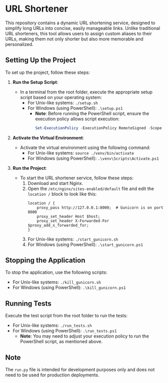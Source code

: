 # URL Shortener

This repository contains a dynamic URL shortening service, designed to simplify long URLs into concise, easily manageable links. Unlike traditional URL shorteners, this tool allows users to assign custom aliases to their URLs, making them not only shorter but also more memorable and personalized.

## Setting Up the Project

To set up the project, follow these steps:

1. **Run the Setup Script**:

   - In a terminal from the root folder, execute the appropriate setup script based on your operating system:
     - For Unix-like systems: `./setup.sh`
     - For Windows (using PowerShell): `.\setup.ps1`
       - **Note**: Before running the PowerShell script, ensure the execution policy allows script execution:
         ```powershell
         Set-ExecutionPolicy -ExecutionPolicy RemoteSigned -Scope CurrentUser
         ```

2. **Activate the Virtual Environment**:

   - Activate the virtual environment using the following command:
     - For Unix-like systems: `source ./venv/bin/activate`
     - For Windows (using PowerShell): `.\venv\Scripts\Activate.ps1`

3. **Run the Project**:
   - To start the URL shortener service, follow these steps:
     1. Download and start Nginx.
     2. Open the `/etc/nginx/sites-enabled/default` file and edit the `location /` block to look like this:
        ```nginx
        location / {
            proxy_pass http://127.0.0.1:8000;  # Gunicorn is on port 8000
            proxy_set_header Host $host;
            proxy_set_header X-Forwarded-For $proxy_add_x_forwarded_for;
        }
        ```
     3. For Unix-like systems: `./start_gunicorn.sh`
     4. For Windows (using PowerShell): `.\start_gunicorn.ps1`

## Stopping the Application

To stop the application, use the following scripts:

- For Unix-like systems: `./kill_gunicorn.sh`
- For Windows (using PowerShell): `.\kill_gunicorn.ps1`

## Running Tests

Execute the test script from the root folder to run the tests:

- For Unix-like systems: `./run_tests.sh`
- For Windows (using PowerShell): `.\run_tests.ps1`
  - **Note**: You may need to adjust your execution policy to run the PowerShell script, as mentioned above.

## Note

The `run.py` file is intended for development purposes only and does not need to be used for production deployments.
